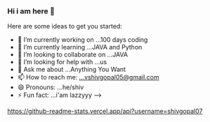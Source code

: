 ### Hi i am here  👋


Here are some ideas to get you started:

- 🔭 I’m currently working on ...100 days coding
- 🌱 I’m currently learning ...JAVA and Python
- 👯 I’m looking to collaborate on ...JAVA
- 🤔 I’m looking for help with ...us
- 💬 Ask me about ...Anything You Want
- 📫 How to reach me: ...vshivgopal05@gmail.com
- 😄 Pronouns: ...he/shiv
- ⚡ Fun fact: ...i'am lazzyyy
-->

https://github-readme-stats.vercel.app/api?username=shivgopal07
